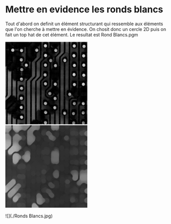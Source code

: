 # Mettre en evidence les ronds blancs

Tout d'abord on definit un élément structurant qui ressemble aux éléments que l'on cherche à mettre en évidence.
On chosit donc un cercle 2D puis on fait un top hat de cet élément.
Le resultat est Rond Blancs.pgm

![](./Difference.jpg) ![](./Ouverture.jpg)

![](./Ronds Blancs.jpg)